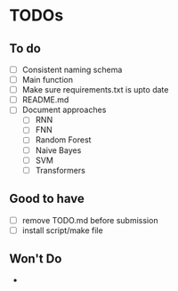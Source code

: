 # TODOs

## To do

- [ ] Consistent naming schema
- [ ] Main function
- [ ] Make sure requirements.txt is upto date
- [ ] README.md
- [ ] Document approaches
  - [ ] RNN
  - [ ] FNN
  - [ ] Random Forest
  - [ ] Naive Bayes
  - [ ] SVM
  - [ ] Transformers

## Good to have

- [ ] remove TODO.md before submission
- [ ] install script/make file

## Won't Do

-
